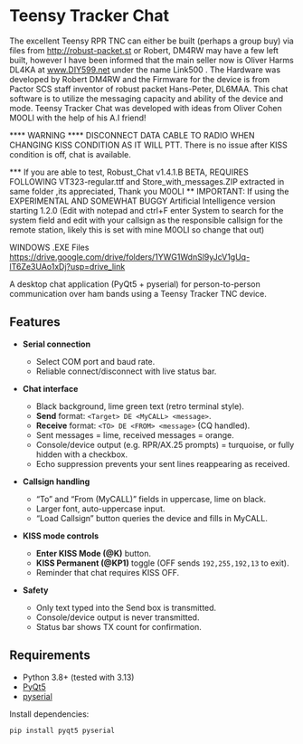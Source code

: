 # Teensy Tracker Chat

The excellent Teensy RPR TNC can either be built (perhaps a group buy) via files from http://robust-packet.st or Robert, DM4RW may have a few left built, however I have been informed that the main seller now is Oliver Harms DL4KA at www.DIY599.net under the name Link500 . The Hardware was developed by Robert DM4RW and the Firmware for the device is from Pactor SCS staff inventor of robust packet Hans-Peter, DL6MAA. This chat software is to utilize the messaging capacity and ability of the device and mode. Teensy Tracker Chat was developed with ideas from Oliver Cohen M0OLI with the help of his A.I friend! 

**** WARNING **** DISCONNECT DATA CABLE TO RADIO WHEN CHANGING KISS CONDITION AS IT WILL PTT. There is no issue after KISS condition is off, chat is available.

*** If you are able to test, Robust_Chat v1.4.1.B BETA, REQUIRES FOLLOWING VT323-regular.ttf and Store_with_messages.ZIP extracted in same folder ,its appreciated, Thank you M0OLI
** IMPORTANT: If using the EXPERIMENTAL AND SOMEWHAT BUGGY Artificial Intelligence version starting 1.2.0 (Edit with notepad and ctrl+F enter System to search for the system field and edit with your callsign as the responsible callsign for the remote station, likely this is set with mine M0OLI so change that out)

WINDOWS .EXE Files https://drive.google.com/drive/folders/1YWG1WdnSl9yJcV1gUq-lT6Ze3UAo1xDj?usp=drive_link

A desktop chat application (PyQt5 + pyserial) for person-to-person communication over ham bands using a Teensy Tracker TNC device.

## Features

- **Serial connection**  
  - Select COM port and baud rate.  
  - Reliable connect/disconnect with live status bar.  

- **Chat interface**  
  - Black background, lime green text (retro terminal style).  
  - **Send** format: `<Target> DE <MyCALL> <message>`.  
  - **Receive** format: `<TO> DE <FROM> <message>` (CQ handled).  
  - Sent messages = lime, received messages = orange.  
  - Console/device output (e.g. RPR/AX.25 prompts) = turquoise, or fully hidden with a checkbox.  
  - Echo suppression prevents your sent lines reappearing as received.

- **Callsign handling**  
  - “To” and “From (MyCALL)” fields in uppercase, lime on black.  
  - Larger font, auto-uppercase input.  
  - “Load Callsign” button queries the device and fills in MyCALL.  

- **KISS mode controls**  
  - **Enter KISS Mode (@K)** button.  
  - **KISS Permanent (@KP1)** toggle (OFF sends `192,255,192,13` to exit).  
  - Reminder that chat requires KISS OFF.  

- **Safety**  
  - Only text typed into the Send box is transmitted.  
  - Console/device output is never transmitted.  
  - Status bar shows TX count for confirmation.  

## Requirements

- Python 3.8+ (tested with 3.13)
- [PyQt5](https://pypi.org/project/PyQt5/)
- [pyserial](https://pypi.org/project/pyserial/)

Install dependencies:

```bash
pip install pyqt5 pyserial
